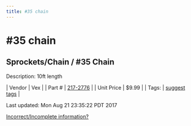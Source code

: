 ```yaml
---
title: #35 chain
---
```


# #35 chain
## Sprockets/Chain / #35 Chain
Description: 	10ft length 

| Vendor | Vex | 
| Part # | [217-2776](http://www.vexrobotics.com/vexpro/motion/sprockets-and-chain/roller-chain.html) | 
| Unit Price | $9.99 | 
| Tags: | [suggest tags](https://docs.google.com/forms/d/e/1FAIpQLSeWyY8v3RgOty-MyWmh9U0iivNYN_molChYyS-0U-o-kOAv_g/viewform) | 

Last updated: Mon Aug 21 23:35:22 PDT 2017

 [Incorrect/Incomplete information?](https://docs.google.com/forms/d/e/1FAIpQLSeWyY8v3RgOty-MyWmh9U0iivNYN_molChYyS-0U-o-kOAv_g/viewform)